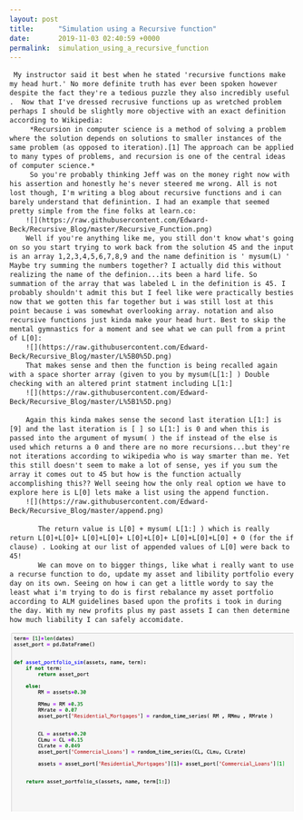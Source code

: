 ```yaml
---
layout: post
title:      "Simulation using a Recursive function"
date:       2019-11-03 02:40:59 +0000
permalink:  simulation_using_a_recursive_function
---
```



     My instructor said it best when he stated 'recursive functions make my head hurt.' No more definite truth has ever been spoken however despite the fact they're a tedious puzzle they also incredibly useful .  Now that I've dressed recrusive functions up as wretched problem perhaps I should be slightly more objective with an exact definition according to Wikipedia: 
		 *Recursion in computer science is a method of solving a problem where the solution depends on solutions to smaller instances of the same problem (as opposed to iteration).[1] The approach can be applied to many types of problems, and recursion is one of the central ideas of computer science.*
		 So you're probably thinking Jeff was on the money right now with his assertion and honestly he's never steered me wrong. All is not lost though, I'm writing a blog about recursive functions and i can barely understand that definintion. I had an example that seemed pretty simple from the fine folks at learn.co:
		![](https://raw.githubusercontent.com/Edward-Beck/Recursive_Blog/master/Recursive_Function.png)
		Well if you're anything like me, you still don't know what's going on so you start trying to work back from the solution 45 and the input is an array 1,2,3,4,5,6,7,8,9 and the name definition is ' mysum(L) ' Maybe try summing the numbers together? I actually did this without realizing the name of the definion...its been a hard life. So summation of the array that was labeled L in the definition is 45. I probably shouldn't admit this but I feel like were practically besties now that we gotten this far together but i was still lost at this point because i was somewhat overlooking array. notation and also recursive functions just kinda make your head hurt. Best to skip the mental gymnastics for a moment and see what we can pull from a print of L[0]:
		![](https://raw.githubusercontent.com/Edward-Beck/Recursive_Blog/master/L%5B0%5D.png)		
		That makes sense and then the function is being recalled again with a space shorter array (given to you by mysum(L[1:] ) Double checking with an altered print statment including L[1:] 
		![](https://raw.githubusercontent.com/Edward-Beck/Recursive_Blog/master/L%5B1%5D.png)
		
		Again this kinda makes sense the second last iteration L[1:] is [9] and the last iteration is [ ] so L[1:] is 0 and when this is passed into the argument of mysum( ) the if instead of the else is used which returns a 0 and there are no more recursions...but they're not iterations according to wikipedia who is way smarter than me. Yet this still doesn't seem to make a lot of sense, yes if you sum the array it comes out to 45 but how is the function actually accomplishing this?? Well seeing how the only real option we have to explore here is L[0] lets make a list using the append function.  
		![](https://raw.githubusercontent.com/Edward-Beck/Recursive_Blog/master/append.png)
		
		   The return value is L[0] + mysum( L[1:] ) which is really return L[0]+L[0]+ L[0]+L[0]+ L[0]+L[0]+ L[0]+L[0]+L[0] + 0 (for the if clause) . Looking at our list of appended values of L[0] were back to 45! 
		   We can move on to bigger things, like what i really want to use a recurse function to do, update my asset and libility portfolio every day on its own. Seeing on how i can get a little wordy to say the least what i'm trying to do is first rebalance my asset portfolio according to ALM guidelines based upon the profits i took in during the day. With my new profits plus my past assets I can then determine how much liability I can safely accomidate.
![](https://raw.githubusercontent.com/Edward-Beck/Recursive_Blog/master/Re_asset.png)
